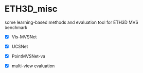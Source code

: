 # ETH3D_misc
some learning-based methods and evaluation tool for ETH3D MVS benchmark


- [x] Vis-MVSNet
- [x] UCSNet
- [x] PointMVSNet-va
- [x] multi-view evaluation


